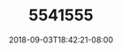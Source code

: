 ---
title: 5541555
date: 2018-09-03T18:42:21-08:00
draft: false
name: 黒羽イヴ
img_url: https://cdn.u1.huluxia.com/g4/M02/63/DF/rBAAdmHwCj2AcDJtAAOJ-_7nuJI490.png
original_fn: DSCF0454.jpg
tags:
- 黒羽イヴ

---